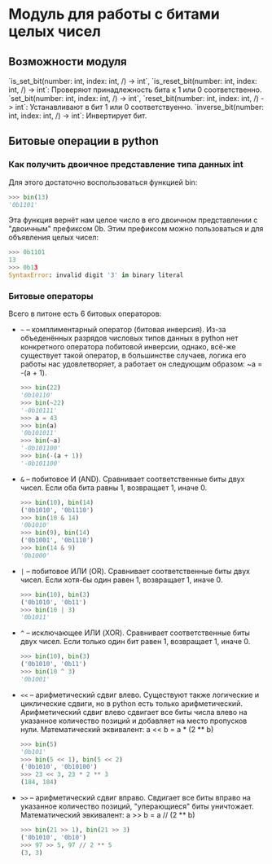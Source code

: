 <h1>Модуль для работы с битами целых чисел</h1>
<h2>Возможности модуля</h2>
`is_set_bit(number: int, index: int, /) -> int`, `is_reset_bit(number: int, index: int, /) -> int`:
Проверяют принадлежность бита к 1 или 0 соответственно.
`set_bit(number: int, index: int, /) -> int`, `reset_bit(number: int, index: int, /) -> int`:
Устанавливают в бит 1 или 0 соответствуенно.
`inverse_bit(number: int, index: int, /) -> int`:
Инвертирует бит.
<h2>Битовые операции в python</h2>
<h3>Как получить двоичное представление типа данных int</h3>
Для этого достаточно воспользоваться функцией bin:

```py
>>> bin(13)
'0b1101'
```

Эта функция вернёт нам целое число в его двоичном представлении с "двоичным" префиксом 0b. Этим префиксом можно пользоваться и для объявления целых чисел:

```py
>>> 0b1101
13
>>> 0b13
SyntaxError: invalid digit '3' in binary literal
```

<h3>Битовые операторы</h3>
Всего в питоне есть 6 битовых операторов:

- `~` – комплиментарный оператор (битовая инверсия). Из-за объеденённых разрядов числовых типов данных в python нет конкретного оператора побитовой инверсии, однако, всё-же существует такой оператор, в большинстве случаев, логика его работы нас удовлетворяет, а работает он следующим образом: ~a = -(a + 1).
  ```py
  >>> bin(22)
  '0b10110'
  >>> bin(~22)
  '-0b10111'
  >>> a = 43
  >>> bin(a)
  '0b101011'
  >>> bin(~a)
  '-0b101100'
  >>> bin(-(a + 1))
  '-0b101100'
  ```
- `&` – побитовое И (AND). Сравнивает соответственные биты двух чисел. Если оба бита равны 1, возвращает 1, иначе 0.
  ```py
  >>> bin(10), bin(14)
  ('0b1010', '0b1110')
  >>> bin(10 & 14)
  '0b1010'
  >>> bin(9), bin(14)
  ('0b1001', '0b1110')
  >>> bin(14 & 9)
  '0b1000'
  ```
- `|` – побитовое ИЛИ (OR). Сравнивает соответственные биты двух чисел. Если хотя-бы один равен 1, возвращает 1, иначе 0.
  ```py
  >>> bin(10), bin(3)
  ('0b1010', '0b11')
  >>> bin(10 | 3)
  '0b1011'
  ```
- `^` – исключающее ИЛИ (XOR). Сравнивает соответственные биты двух чисел. Если только один бит равен 1, возвращает 1, иначе 0.
  ```py
  >>> bin(10), bin(3)
  ('0b1010', '0b11')
  >>> bin(10 ^ 3)
  '0b1001'
  ```
- `<<` – арифметический сдвиг влево. Существуют также логические и циклические сдвиги, но в python есть только арифметический. Арифметический сдвиг влево сдвигает все биты числа влево на указанное количество позиций и добавляет на место пропусков нули. Математический эквивалент: a << b = a * (2 ** b)
  ```py
  >>> bin(5)
  '0b101'
  >>> bin(5 << 1), bin(5 << 2)
  ('0b1010', '0b10100')
  >>> 23 << 3, 23 * 2 ** 3
  (184, 184)
  ```
- `>>` – арифметический сдвиг вправо. Свдигает все биты вправо на указанное количество позиций, "уперающиеся" биты уничтожает. Математический эвкивалент: a >> b = a // (2 ** b)
  ```py
  >>> bin(21 >> 1), bin(21 >> 3)
  ('0b1010', '0b10')
  >>> 97 >> 5, 97 // 2 ** 5
  (3, 3)
  ```
